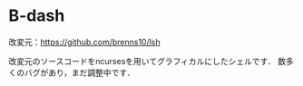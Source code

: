 # B-dash
改変元：https://github.com/brenns10/lsh

改変元のソースコードをncursesを用いてグラフィカルにしたシェルです．
数多くのバグがあり，まだ調整中です．
